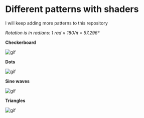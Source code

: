 # Different patterns with shaders

I will keep adding more patterns to this repository

*Rotation is in radians: 1 rad × 180/π = 57.296°*


**Checkerboard**

![gif](https://i.imgur.com/PEvKuTg.gif)

**Dots**

![gif](https://i.imgur.com/3KHYfFF.gif)

**Sine waves**

![gif](https://i.imgur.com/PdcUKl2.gif)

**Triangles**

![gif](https://i.imgur.com/mtP5d64.gif)


